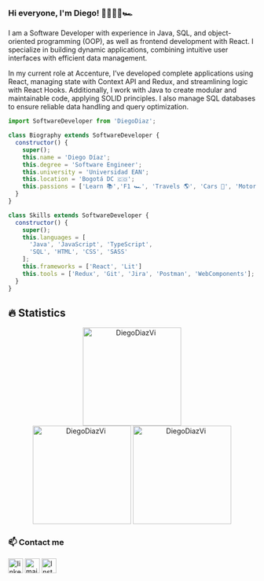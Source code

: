 ### Hi everyone, I'm Diego! 👋👨🏽‍💻🏎
<html>
<p>
I am a Software Developer with experience in Java, SQL, and object-oriented programming (OOP), as well as frontend development with React. I specialize in building dynamic applications, combining intuitive user interfaces with efficient data management.

In my current role at Accenture, I’ve developed complete applications using React, managing state with Context API and Redux, and streamlining logic with React Hooks. Additionally, I work with Java to create modular and maintainable code, applying SOLID principles. I also manage SQL databases to ensure reliable data handling and query optimization.

</p>

```js
import SoftwareDeveloper from 'DiegoDiaz';

class Biography extends SoftwareDeveloper {
  constructor() {
    super();
    this.name = 'Diego Díaz';
    this.degree = 'Software Engineer';
    this.university = 'Universidad EAN';
    this.location = 'Bogotá DC 🇨🇴';
    this.passions = ['Learn 📚','F1 🏎', 'Travels 🌎', 'Cars 🚗', 'Motorcycles 🏍', 'Pets 😸'];
  }
}

class Skills extends SoftwareDeveloper {
  constructor() {
    super();
    this.languages = [
      'Java', 'JavaScript', 'TypeScript',
      'SQL', 'HTML', 'CSS', 'SASS'
    ];
    this.frameworks = ['React', 'Lit']
    this.tools = ['Redux', 'Git', 'Jira', 'Postman', 'WebComponents'];
  }
}

```
## 🔥 Statistics
<p align="center">
  <img src="https://github-readme-stats.vercel.app/api?username=DiegoDiazVi&show_icons=true&theme=algolia" alt="DiegoDiazVi" height="200px"/> 
   <br>
  <img src="https://github-readme-stats.vercel.app/api/top-langs?username=DiegoDiazVi&langs_count=10&locale=en&theme=algolia" alt="DiegoDiazVi" height="200px"/>
  <img src="https://github-readme-stats.vercel.app/api/top-langs?username=DiegoDiazVi&langs_count=10&show_icons=true&locale=en&layout=compact&theme=algolia" alt="DiegoDiazVi" height="200px"/>
</p>

                                                                                                                             
 ### 📫 Contact me
<!--[![LinkedIn](https://www.vectorlogo.zone/logos/linkedin/linkedin-icon.svg "quan-le-5932b8160")](https://www.linkedin.com/in/quan-le-5932b8160/)-->
<a href="https://www.linkedin.com/in/diego-esteban-diaz-vivas/"><img src="https://www.vectorlogo.zone/logos/linkedin/linkedin-icon.svg" width="30px" alt="linkedin"></a>
<a href="mailto:ddiazvi29075@universidadean.edu.co"><img src="https://www.vectorlogo.zone/logos/gmail/gmail-icon.svg" width="30px" alt="mail"></a> 
<a href="https://www.instagram.com/diegodiaz.dev/"><img src="https://www.vectorlogo.zone/logos/instagram/instagram-icon.svg" width="30px" alt="Instagram"></a>

</html>

                                                                                                            


                                                                                                                             
